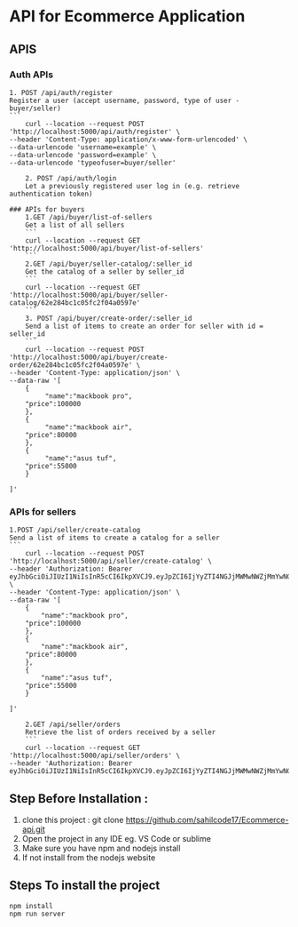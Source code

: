 # API for Ecommerce Application

## APIS
### Auth APIs
    1. POST /api/auth/register
    Register a user (accept username, password, type of user - buyer/seller)
    ```
        curl --location --request POST 'http://localhost:5000/api/auth/register' \
    --header 'Content-Type: application/x-www-form-urlencoded' \
    --data-urlencode 'username=example' \
    --data-urlencode 'password=example' \
    --data-urlencode 'typeofuser=buyer/seller'
```
    2. POST /api/auth/login
    Let a previously registered user log in (e.g. retrieve authentication token)

### APIs for buyers
    1.GET /api/buyer/list-of-sellers
    Get a list of all sellers
    ```
    curl --location --request GET 'http://localhost:5000/api/buyer/list-of-sellers'
    ```
    2.GET /api/buyer/seller-catalog/:seller_id
    Get the catalog of a seller by seller_id
    ```
    curl --location --request GET 'http://localhost:5000/api/buyer/seller-catalog/62e284bc1c05fc2f04a0597e'
    ```
    3. POST /api/buyer/create-order/:seller_id
    Send a list of items to create an order for seller with id = seller_id
    ```
    curl --location --request POST 'http://localhost:5000/api/buyer/create-order/62e284bc1c05fc2f04a0597e' \
--header 'Content-Type: application/json' \
--data-raw '[
    {
         "name":"mackbook pro",
    "price":100000
    },
    {
         "name":"mackbook air",
    "price":80000
    },
    {
         "name":"asus tuf",
    "price":55000
    }

]'
```

### APIs for sellers
    1.POST /api/seller/create-catalog
    Send a list of items to create a catalog for a seller
    ```
        curl --location --request POST 'http://localhost:5000/api/seller/create-catalog' \
    --header 'Authorization: Bearer eyJhbGciOiJIUzI1NiIsInR5cCI6IkpXVCJ9.eyJpZCI6IjYyZTI4NGJjMWMwNWZjMmYwNGEwNTk3ZSIsImlhdCI6MTY1OTAyMjE5MCwiZXhwIjoxNjYxNjE0MTkwfQ.kBT_Iamw7pJccO0BXhBaWCJXuFO6FX6vVUmSOKqnduY' \
    --header 'Content-Type: application/json' \
    --data-raw '[
        {
            "name":"mackbook pro",
        "price":100000
        },
        {
            "name":"mackbook air",
        "price":80000
        },
        {
            "name":"asus tuf",
        "price":55000
        }

    ]'
```
    2.GET /api/seller/orders
    Retrieve the list of orders received by a seller
    ```
    curl --location --request GET 'http://localhost:5000/api/seller/orders' \
--header 'Authorization: Bearer eyJhbGciOiJIUzI1NiIsInR5cCI6IkpXVCJ9.eyJpZCI6IjYyZTI4NGJjMWMwNWZjMmYwNGEwNTk3ZSIsImlhdCI6MTY1OTAyMjE5MCwiZXhwIjoxNjYxNjE0MTkwfQ.kBT_Iamw7pJccO0BXhBaWCJXuFO6FX6vVUmSOKqnduY'

```
## Step Before Installation :
1. clone this project : git clone https://github.com/sahilcode17/Ecommerce-api.git 
2. Open the project in any IDE eg. VS Code or sublime
3. Make sure you have npm and nodejs install 
4. If not install from the nodejs website 

## Steps To install the project
```
npm install
npm run server
```
